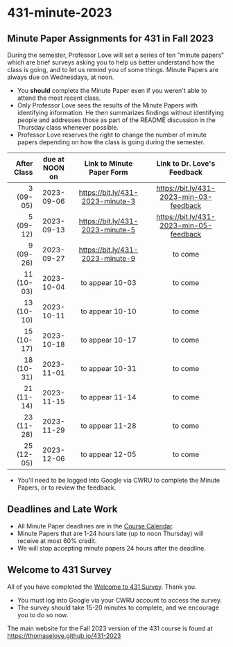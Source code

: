 # 431-minute-2023

## Minute Paper Assignments for 431 in Fall 2023

During the semester, Professor Love will set a series of ten "minute papers" which are brief surveys asking you to help us better understand how the class is going, and to let us remind you of some things. Minute Papers are always due on Wednesdays, at noon.

- You **should** complete the Minute Paper even if you weren't able to attend the most recent class.
- Only Professor Love sees the results of the Minute Papers with identifying information. He then summarizes findings without identifying people and addresses those as part of the README discussion in the Thursday class whenever possible.
- Professor Love reserves the right to change the number of minute papers depending on how the class is going during the semester. 

After Class | due at NOON on | Link to Minute Paper Form | Link to Dr. Love's Feedback
-----------: | :------: | :---------------------: | :--------------------------:
3 (09-05) | 2023-09-06 | <https://bit.ly/431-2023-minute-3> | <https://bit.ly/431-2023-min-03-feedback>
5 (09-12) | 2023-09-13 | <https://bit.ly/431-2023-minute-5> | <https://bit.ly/431-2023-min-05-feedback>
9 (09-26) | 2023-09-27 | <https://bit.ly/431-2023-minute-9> | to come
11 (10-03) | 2023-10-04 | to appear 10-03 | to come
13 (10-10) | 2023-10-11 | to appear 10-10 | to come
15 (10-17) | 2023-10-18 | to appear 10-17 | to come
18 (10-31) | 2023-11-01 | to appear 10-31 | to come
21 (11-14) | 2023-11-15 | to appear 11-14 | to come
23 (11-28) | 2023-11-29 | to appear 11-28 | to come
25 (12-05) | 2023-12-06 | to appear 12-05 | to come

- You'll need to be logged into Google via CWRU to complete the Minute Papers, or to review the feedback.

## Deadlines and Late Work

- All Minute Paper deadlines are in the [Course Calendar](https://thomaselove.github.io/431-2023/calendar.html).
- Minute Papers that are 1-24 hours late (up to noon Thursday) will receive at most 60% credit.
- We will stop accepting minute papers 24 hours after the deadline.


## Welcome to 431 Survey

All of you have completed the [Welcome to 431 Survey](https://bit.ly/431-2023-welcome-survey). Thank you.

- You must log into Google via your CWRU account to access the survey.
- The survey should take 15-20 minutes to complete, and we encourage you to do so now.

The main website for the Fall 2023 version of the 431 course is found at https://thomaselove.github.io/431-2023
